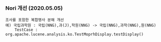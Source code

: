 ### Nori 개선 (2020.05.05)
```
조사를 포함한 복합명사 분해 개선
예) 국립과학원 : 국립(NNG),과(J),학원(NNG) -> 국립(NNG),과학(NNG),원(NNG)
    TestCase : org.apache.lucene.analysis.ko.TestMoprhDisplay.testDisplay()
```